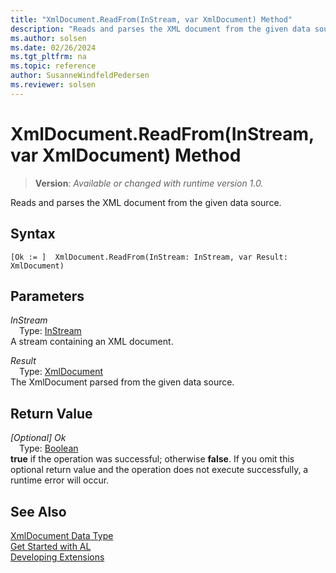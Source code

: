 ```yaml
---
title: "XmlDocument.ReadFrom(InStream, var XmlDocument) Method"
description: "Reads and parses the XML document from the given data source."
ms.author: solsen
ms.date: 02/26/2024
ms.tgt_pltfrm: na
ms.topic: reference
author: SusanneWindfeldPedersen
ms.reviewer: solsen
---
```

[//]: # (START>DO_NOT_EDIT)
[//]: # (IMPORTANT:Do not edit any of the content between here and the END>DO_NOT_EDIT.)
[//]: # (Any modifications should be made in the .xml files in the ModernDev repo.)
# XmlDocument.ReadFrom(InStream, var XmlDocument) Method
> **Version**: _Available or changed with runtime version 1.0._

Reads and parses the XML document from the given data source.


## Syntax
```AL
[Ok := ]  XmlDocument.ReadFrom(InStream: InStream, var Result: XmlDocument)
```
## Parameters
*InStream*  
&emsp;Type: [InStream](../instream/instream-data-type.md)  
A stream containing an XML document.  

*Result*  
&emsp;Type: [XmlDocument](xmldocument-data-type.md)  
The XmlDocument parsed from the given data source.  


## Return Value
*[Optional] Ok*  
&emsp;Type: [Boolean](../boolean/boolean-data-type.md)  
**true** if the operation was successful; otherwise **false**.   If you omit this optional return value and the operation does not execute successfully, a runtime error will occur.  


[//]: # (IMPORTANT: END>DO_NOT_EDIT)
## See Also
[XmlDocument Data Type](xmldocument-data-type.md)  
[Get Started with AL](../../devenv-get-started.md)  
[Developing Extensions](../../devenv-dev-overview.md)
